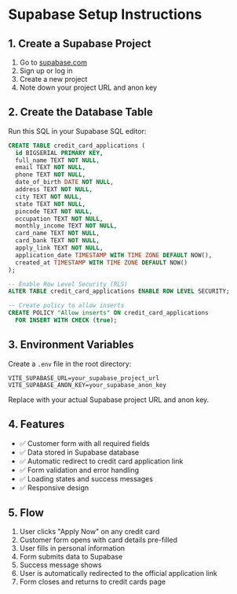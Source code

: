 # Supabase Setup Instructions

## 1. Create a Supabase Project

1. Go to [supabase.com](https://supabase.com)
2. Sign up or log in
3. Create a new project
4. Note down your project URL and anon key

## 2. Create the Database Table

Run this SQL in your Supabase SQL editor:

```sql
CREATE TABLE credit_card_applications (
  id BIGSERIAL PRIMARY KEY,
  full_name TEXT NOT NULL,
  email TEXT NOT NULL,
  phone TEXT NOT NULL,
  date_of_birth DATE NOT NULL,
  address TEXT NOT NULL,
  city TEXT NOT NULL,
  state TEXT NOT NULL,
  pincode TEXT NOT NULL,
  occupation TEXT NOT NULL,
  monthly_income TEXT NOT NULL,
  card_name TEXT NOT NULL,
  card_bank TEXT NOT NULL,
  apply_link TEXT NOT NULL,
  application_date TIMESTAMP WITH TIME ZONE DEFAULT NOW(),
  created_at TIMESTAMP WITH TIME ZONE DEFAULT NOW()
);

-- Enable Row Level Security (RLS)
ALTER TABLE credit_card_applications ENABLE ROW LEVEL SECURITY;

-- Create policy to allow inserts
CREATE POLICY "Allow inserts" ON credit_card_applications
  FOR INSERT WITH CHECK (true);
```

## 3. Environment Variables

Create a `.env` file in the root directory:

```env
VITE_SUPABASE_URL=your_supabase_project_url
VITE_SUPABASE_ANON_KEY=your_supabase_anon_key
```

Replace with your actual Supabase project URL and anon key.

## 4. Features

- ✅ Customer form with all required fields
- ✅ Data stored in Supabase database
- ✅ Automatic redirect to credit card application link
- ✅ Form validation and error handling
- ✅ Loading states and success messages
- ✅ Responsive design

## 5. Flow

1. User clicks "Apply Now" on any credit card
2. Customer form opens with card details pre-filled
3. User fills in personal information
4. Form submits data to Supabase
5. Success message shows
6. User is automatically redirected to the official application link
7. Form closes and returns to credit cards page 